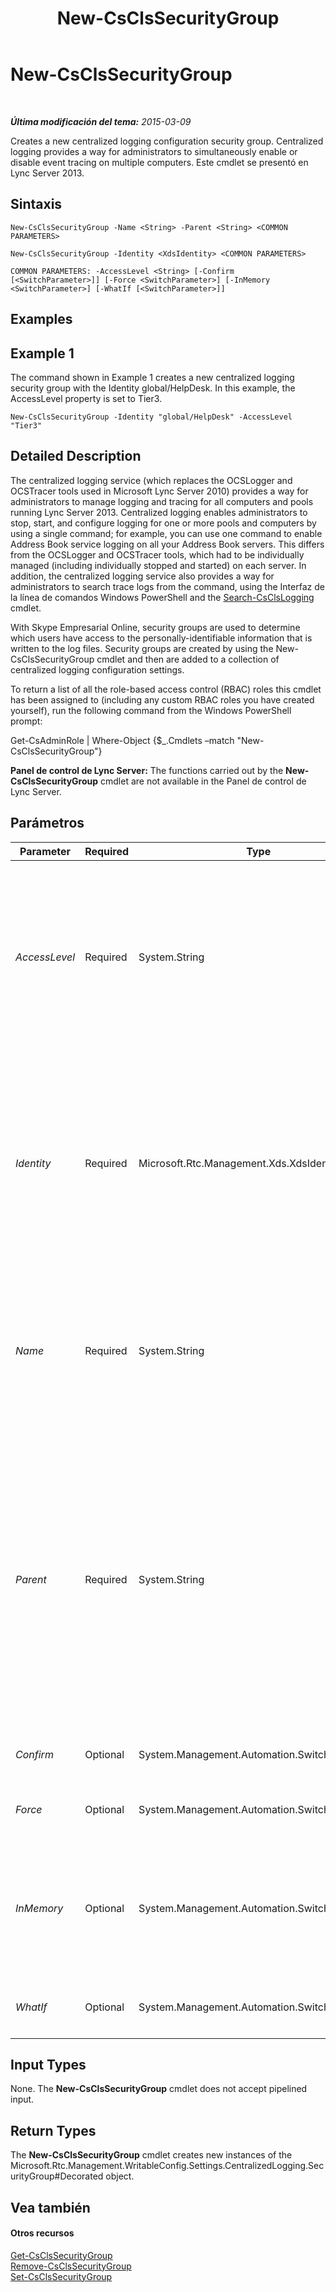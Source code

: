 ﻿---
title: New-CsClsSecurityGroup
TOCTitle: New-CsClsSecurityGroup
ms:assetid: e42f2d5f-7720-4b69-8563-48172120d8d9
ms:mtpsurl: https://technet.microsoft.com/es-es/library/JJ205359(v=OCS.15)
ms:contentKeyID: 48276957
ms.date: 01/07/2017
mtps_version: v=OCS.15
ms.translationtype: HT
---

# New-CsClsSecurityGroup

 

_**Última modificación del tema:** 2015-03-09_

Creates a new centralized logging configuration security group. Centralized logging provides a way for administrators to simultaneously enable or disable event tracing on multiple computers. Este cmdlet se presentó en Lync Server 2013.

## Sintaxis

    New-CsClsSecurityGroup -Name <String> -Parent <String> <COMMON PARAMETERS>

    New-CsClsSecurityGroup -Identity <XdsIdentity> <COMMON PARAMETERS>

    COMMON PARAMETERS: -AccessLevel <String> [-Confirm [<SwitchParameter>]] [-Force <SwitchParameter>] [-InMemory <SwitchParameter>] [-WhatIf [<SwitchParameter>]]

## Examples

## Example 1

The command shown in Example 1 creates a new centralized logging security group with the Identity global/HelpDesk. In this example, the AccessLevel property is set to Tier3.

    New-CsClsSecurityGroup -Identity "global/HelpDesk" -AccessLevel "Tier3"

## Detailed Description

The centralized logging service (which replaces the OCSLogger and OCSTracer tools used in Microsoft Lync Server 2010) provides a way for administrators to manage logging and tracing for all computers and pools running Lync Server 2013. Centralized logging enables administrators to stop, start, and configure logging for one or more pools and computers by using a single command; for example, you can use one command to enable Address Book service logging on all your Address Book servers. This differs from the OCSLogger and OCSTracer tools, which had to be individually managed (including individually stopped and started) on each server. In addition, the centralized logging service also provides a way for administrators to search trace logs from the command, using the Interfaz de la línea de comandos Windows PowerShell and the [Search-CsClsLogging](search-csclslogging.md) cmdlet.

With Skype Empresarial Online, security groups are used to determine which users have access to the personally-identifiable information that is written to the log files. Security groups are created by using the New-CsClsSecurityGroup cmdlet and then are added to a collection of centralized logging configuration settings.

To return a list of all the role-based access control (RBAC) roles this cmdlet has been assigned to (including any custom RBAC roles you have created yourself), run the following command from the Windows PowerShell prompt:

Get-CsAdminRole | Where-Object {$\_.Cmdlets –match "New-CsClsSecurityGroup"}

**Panel de control de Lync Server:** The functions carried out by the **New-CsClsSecurityGroup** cmdlet are not available in the Panel de control de Lync Server.

## Parámetros


<table>
<colgroup>
<col style="width: 25%" />
<col style="width: 25%" />
<col style="width: 25%" />
<col style="width: 25%" />
</colgroup>
<thead>
<tr class="header">
<th>Parameter</th>
<th>Required</th>
<th>Type</th>
<th>Description</th>
</tr>
</thead>
<tbody>
<tr class="odd">
<td><p><em>AccessLevel</em></p></td>
<td><p>Required</p></td>
<td><p>System.String</p></td>
<td><p>String value specifying the access level assigned to the group. Access levels are arbitrary string values assigned by administrators and used to categorize security groups. For example:</p>
<p>-AccessLevel &quot;Tier3&quot;</p>
<p>Multiple groups can share the same access level. Currently the only values that have meaning are &quot;Tier3&quot;, &quot;Tier2&quot;, &quot;Product&quot;, &quot;Ops&quot;, and &quot;Pii&quot;.</p></td>
</tr>
<tr class="even">
<td><p><em>Identity</em></p></td>
<td><p>Required</p></td>
<td><p>Microsoft.Rtc.Management.Xds.XdsIdentity</p></td>
<td><p>Unique identifier for the new security group. Security group Identities consist of the centralized logging configuration scope where the group will be created plus a unique security group name. For example, to create a global security group named HelpDesk use this syntax:</p>
<p>-Identity &quot;global/HelpDesk&quot;</p>
<p>If you use the Identity parameter then you cannot use either the name parameter or the Parent parameter in that same command.</p></td>
</tr>
<tr class="odd">
<td><p><em>Name</em></p></td>
<td><p>Required</p></td>
<td><p>System.String</p></td>
<td><p>Unique name for the new security group. For example:</p>
<p>-Name &quot;HelpDesk&quot;</p>
<p>If you use the Name parameter you must also use the Parent parameter. However, you should not use the Identity parameter in the same command as the Name and Parent parameters.</p></td>
</tr>
<tr class="even">
<td><p><em>Parent</em></p></td>
<td><p>Required</p></td>
<td><p>System.String</p></td>
<td><p>Scope of the centralized logging configuration settings where the new security group will be located. For example, to add the new security group to the global settings, use this syntax:</p>
<p>-Parent &quot;global&quot;</p>
<p>You can return identities for all your centralizing logging &quot;parents&quot; by using this command:</p>
<p>Get-CsCentralizedLoggingConfiguration | Select-Object Identity</p>
<p>If you use the Name parameter you must also use the Parent parameter. However, you should not use the Identity parameter in the same command as the Name and Parent parameters.</p></td>
</tr>
<tr class="odd">
<td><p><em>Confirm</em></p></td>
<td><p>Optional</p></td>
<td><p>System.Management.Automation.SwitchParameter</p></td>
<td><p>Prompts you for confirmation before executing the command.</p></td>
</tr>
<tr class="even">
<td><p><em>Force</em></p></td>
<td><p>Optional</p></td>
<td><p>System.Management.Automation.SwitchParameter</p></td>
<td><p>Suppresses the display of any non-fatal error message that might occur when running the command.</p></td>
</tr>
<tr class="odd">
<td><p><em>InMemory</em></p></td>
<td><p>Optional</p></td>
<td><p>System.Management.Automation.SwitchParameter</p></td>
<td><p>Creates an object reference without actually committing the object as a permanent change. If you assign the output of this cmdlet called with this parameter to a variable, you can make changes to the properties of the object reference and then commit those changes by calling this cmdlet’s matching Set- cmdlet.</p></td>
</tr>
<tr class="even">
<td><p><em>WhatIf</em></p></td>
<td><p>Optional</p></td>
<td><p>System.Management.Automation.SwitchParameter</p></td>
<td><p>Describes what would happen if you executed the command without actually executing the command.</p></td>
</tr>
</tbody>
</table>


## Input Types

None. The **New-CsClsSecurityGroup** cmdlet does not accept pipelined input.

## Return Types

The **New-CsClsSecurityGroup** cmdlet creates new instances of the Microsoft.Rtc.Management.WritableConfig.Settings.CentralizedLogging.SecurityGroup\#Decorated object.

## Vea también

#### Otros recursos

[Get-CsClsSecurityGroup](get-csclssecuritygroup.md)  
[Remove-CsClsSecurityGroup](remove-csclssecuritygroup.md)  
[Set-CsClsSecurityGroup](set-csclssecuritygroup.md)

